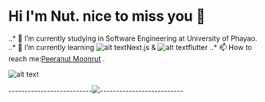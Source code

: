 # Hi I'm Nut. nice to miss you 👋

..* 👀 I’m currently studying in Software Engineering at University of Phayao.
..* 🌱 I’m currently learning ![alt text](https://img.shields.io/badge/next.js-000000?style=for-the-badge&logo=nextdotjs&logoColor=white "Nextjs")Next.js & ![alt text](https://img.shields.io/badge/Flutter-02569B?style=for-the-badge&logo=flutter&logoColor=white "flutter")flutter 
..* 📫 How to reach me:[Peeranut Moonrut](https://www.facebook.com/peera.ove/) .

![alt text](https://64.media.tumblr.com/ea3831210bbcc640202140edf743371d/tumblr_oo2r376ddu1v4pf8xo1_r1_540.gifv "Rain")

--------------------------![](https://komarev.com/ghpvc/?username=MikiKung&color=dc143c)--------------------------
<!---
MikiKung/MikiKung is a ✨ special ✨ repository because its `README.md` (this file) appears on your GitHub profile.
You can click the Preview link to take a look at your changes.
--->
